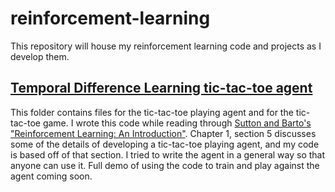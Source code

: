 # reinforcement-learning
This repository will house my reinforcement learning code and projects as I develop them.

## [Temporal Difference Learning tic-tac-toe agent](https://github.com/jfpettit/reinforcement-learning/tree/master/TD_tictactoe)
This folder contains files for the tic-tac-toe playing agent and for the tic-tac-toe game. I wrote this code while reading through [Sutton and Barto's "Reinforcement Learning: An Introduction"](http://incompleteideas.net/book/the-book.html). Chapter 1, section 5 discusses some of the details of developing a tic-tac-toe playing agent, and my code is based off of that section. I tried to write the agent in a general way so that anyone can use it. Full demo of using the code to train and play against the agent coming soon.

